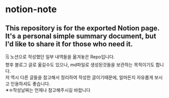 # notion-note
This repository is for the exported Notion page.  
It's a personal simple summary document, but I'd like to share it for those who need it.
---  
🗒 노션으로 작성했던 일부 내역들을 옮겨놓은 Repo입니다.  
향후 블로그 글로 옮길수도 있으나, md파일로 생성된것들을 보관하는 목적이기도 합니다.  
저 역시 다른 글들을 참고해서 정리하여 작성한 글이기때문에, 얼마든지 자유롭게 보시고 인용하셔도 좋습니다.  
✶✮작성날짜는 언제나 참고해주시길 바랍니다 
